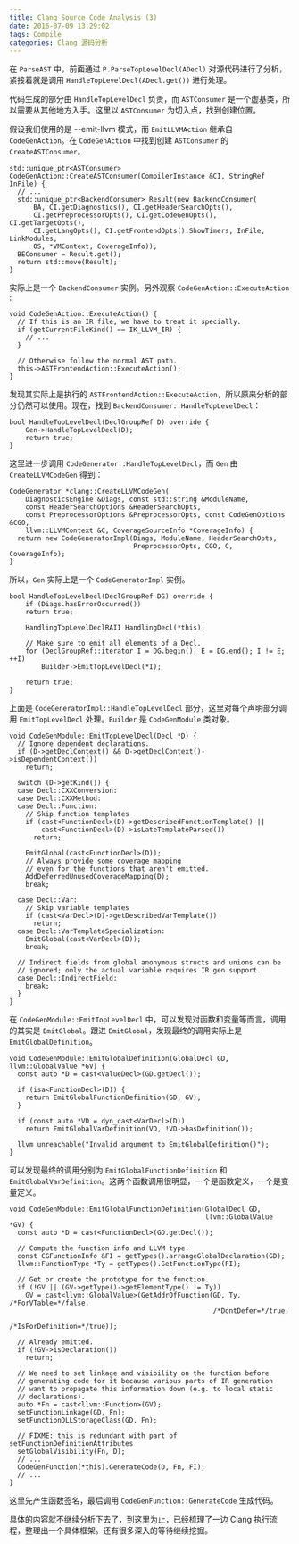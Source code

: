 ```yaml
---
title: Clang Source Code Analysis (3)
date: 2016-07-09 13:29:02
tags: Compile
categories: Clang 源码分析
---
```


在 `ParseAST` 中，前面通过 `P.ParseTopLevelDecl(ADecl)` 对源代码进行了分析，紧接着就是调用 `HandleTopLevelDecl(ADecl.get())` 进行处理。

<!-- more -->

代码生成的部分由 `HandleTopLevelDecl` 负责，而 `ASTConsumer` 是一个虚基类，所以需要从其他地方入手。这里以 `ASTConsumer` 为切入点，找到创建位置。

假设我们使用的是 --emit-llvm 模式，而 `EmitLLVMAction` 继承自 `CodeGenAction`。在 `CodeGenAction` 中找到创建 `ASTConsumer` 的 `CreateASTConsumer`。

```
std::unique_ptr<ASTConsumer>
CodeGenAction::CreateASTConsumer(CompilerInstance &CI, StringRef InFile) {
  // ...
  std::unique_ptr<BackendConsumer> Result(new BackendConsumer(
      BA, CI.getDiagnostics(), CI.getHeaderSearchOpts(),
      CI.getPreprocessorOpts(), CI.getCodeGenOpts(), CI.getTargetOpts(),
      CI.getLangOpts(), CI.getFrontendOpts().ShowTimers, InFile, LinkModules,
      OS, *VMContext, CoverageInfo));
  BEConsumer = Result.get();
  return std::move(Result);
}
```

实际上是一个 `BackendConsumer` 实例。另外观察 `CodeGenAction::ExecuteAction` :

```
void CodeGenAction::ExecuteAction() {
  // If this is an IR file, we have to treat it specially.
  if (getCurrentFileKind() == IK_LLVM_IR) {
    // ...
  }

  // Otherwise follow the normal AST path.
  this->ASTFrontendAction::ExecuteAction();
}
```

发现其实际上是执行的 `ASTFrontendAction::ExecuteAction`，所以原来分析的部分仍然可以使用。现在，找到 `BackendConsumer::HandleTopLevelDecl`：

```
bool HandleTopLevelDecl(DeclGroupRef D) override {
    Gen->HandleTopLevelDecl(D);
    return true;
}
```

这里进一步调用 `CodeGenerator::HandleTopLevelDecl`，而 `Gen` 由 `CreateLLVMCodeGen` 得到：

```
CodeGenerator *clang::CreateLLVMCodeGen(
    DiagnosticsEngine &Diags, const std::string &ModuleName,
    const HeaderSearchOptions &HeaderSearchOpts,
    const PreprocessorOptions &PreprocessorOpts, const CodeGenOptions &CGO,
    llvm::LLVMContext &C, CoverageSourceInfo *CoverageInfo) {
  return new CodeGeneratorImpl(Diags, ModuleName, HeaderSearchOpts,
                               PreprocessorOpts, CGO, C, CoverageInfo);
}
```

所以，`Gen` 实际上是一个 `CodeGeneratorImpl` 实例。

```
bool HandleTopLevelDecl(DeclGroupRef DG) override {
    if (Diags.hasErrorOccurred())
    return true;

    HandlingTopLevelDeclRAII HandlingDecl(*this);

    // Make sure to emit all elements of a Decl.
    for (DeclGroupRef::iterator I = DG.begin(), E = DG.end(); I != E; ++I)
        Builder->EmitTopLevelDecl(*I);

    return true;
}
```

上面是 `CodeGeneratorImpl::HandleTopLevelDecl` 部分，这里对每个声明部分调用 `EmitTopLevelDecl` 处理。`Builder` 是 `CodeGenModule` 类对象。

```
void CodeGenModule::EmitTopLevelDecl(Decl *D) {
  // Ignore dependent declarations.
  if (D->getDeclContext() && D->getDeclContext()->isDependentContext())
    return;

  switch (D->getKind()) {
  case Decl::CXXConversion:
  case Decl::CXXMethod:
  case Decl::Function:
    // Skip function templates
    if (cast<FunctionDecl>(D)->getDescribedFunctionTemplate() ||
        cast<FunctionDecl>(D)->isLateTemplateParsed())
      return;

    EmitGlobal(cast<FunctionDecl>(D));
    // Always provide some coverage mapping
    // even for the functions that aren't emitted.
    AddDeferredUnusedCoverageMapping(D);
    break;

  case Decl::Var:
    // Skip variable templates
    if (cast<VarDecl>(D)->getDescribedVarTemplate())
      return;
  case Decl::VarTemplateSpecialization:
    EmitGlobal(cast<VarDecl>(D));
    break;

  // Indirect fields from global anonymous structs and unions can be
  // ignored; only the actual variable requires IR gen support.
  case Decl::IndirectField:
    break;
  }
}
```

在 `CodeGenModule::EmitTopLevelDecl` 中，可以发现对函数和变量等而言，调用的其实是 `EmitGlobal`。跟进 `EmitGlobal`，发现最终的调用实际上是 `EmitGlobalDefinition`。

```
void CodeGenModule::EmitGlobalDefinition(GlobalDecl GD, llvm::GlobalValue *GV) {
  const auto *D = cast<ValueDecl>(GD.getDecl());

  if (isa<FunctionDecl>(D)) {
    return EmitGlobalFunctionDefinition(GD, GV);
  }

  if (const auto *VD = dyn_cast<VarDecl>(D))
    return EmitGlobalVarDefinition(VD, !VD->hasDefinition());
  
  llvm_unreachable("Invalid argument to EmitGlobalDefinition()");
}
```

可以发现最终的调用分别为 `EmitGlobalFunctionDefinition` 和 `EmitGlobalVarDefinition`。这两个函数调用很明显，一个是函数定义，一个是变量定义。

```
void CodeGenModule::EmitGlobalFunctionDefinition(GlobalDecl GD,
                                                 llvm::GlobalValue *GV) {
  const auto *D = cast<FunctionDecl>(GD.getDecl());

  // Compute the function info and LLVM type.
  const CGFunctionInfo &FI = getTypes().arrangeGlobalDeclaration(GD);
  llvm::FunctionType *Ty = getTypes().GetFunctionType(FI);

  // Get or create the prototype for the function.
  if (!GV || (GV->getType()->getElementType() != Ty))
    GV = cast<llvm::GlobalValue>(GetAddrOfFunction(GD, Ty, /*ForVTable=*/false,
                                                   /*DontDefer=*/true,
                                                   /*IsForDefinition=*/true));

  // Already emitted.
  if (!GV->isDeclaration())
    return;

  // We need to set linkage and visibility on the function before
  // generating code for it because various parts of IR generation
  // want to propagate this information down (e.g. to local static
  // declarations).
  auto *Fn = cast<llvm::Function>(GV);
  setFunctionLinkage(GD, Fn);
  setFunctionDLLStorageClass(GD, Fn);

  // FIXME: this is redundant with part of setFunctionDefinitionAttributes
  setGlobalVisibility(Fn, D);
  // ...
  CodeGenFunction(*this).GenerateCode(D, Fn, FI);
  // ...
}
```

这里先产生函数签名，最后调用 `CodeGenFunction::GenerateCode` 生成代码。

具体的内容就不继续分析下去了，到这里为止，已经梳理了一边 Clang 执行流程，整理出一个具体框架。还有很多深入的等待继续挖掘。